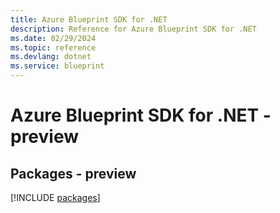 ```yaml
---
title: Azure Blueprint SDK for .NET
description: Reference for Azure Blueprint SDK for .NET
ms.date: 02/29/2024
ms.topic: reference
ms.devlang: dotnet
ms.service: blueprint
---
```

# Azure Blueprint SDK for .NET - preview
## Packages - preview
[!INCLUDE [packages](blueprint-index.md)]